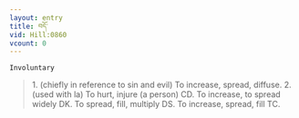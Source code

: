 ```yaml
---
layout: entry
title: བདོ་
vid: Hill:0860
vcount: 0
---
```

`Involuntary` 
> 1\.
 (chiefly in reference to sin and evil) To increase, spread, diffuse\.
 2\.
 (used with la) To hurt, injure (a person) CD\.
 To increase, to spread widely DK\.
 To spread, fill, multiply DS\.
 To increase, spread, fill TC\.


